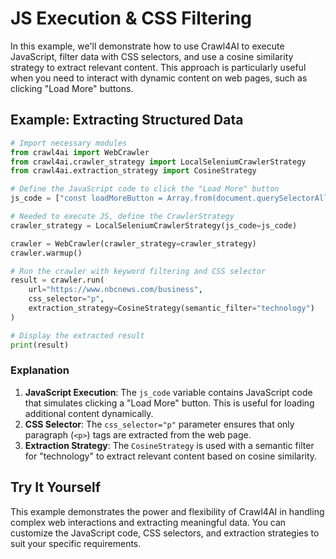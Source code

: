 # JS Execution & CSS Filtering

In this example, we'll demonstrate how to use Crawl4AI to execute JavaScript, filter data with CSS selectors, and use a cosine similarity strategy to extract relevant content. This approach is particularly useful when you need to interact with dynamic content on web pages, such as clicking "Load More" buttons.

## Example: Extracting Structured Data

```python
# Import necessary modules
from crawl4ai import WebCrawler
from crawl4ai.crawler_strategy import LocalSeleniumCrawlerStrategy
from crawl4ai.extraction_strategy import CosineStrategy

# Define the JavaScript code to click the "Load More" button
js_code = ["const loadMoreButton = Array.from(document.querySelectorAll('button')).find(button => button.textContent.includes('Load More')); loadMoreButton && loadMoreButton.click();"]

# Needed to execute JS, define the CrawlerStrategy
crawler_strategy = LocalSeleniumCrawlerStrategy(js_code=js_code)

crawler = WebCrawler(crawler_strategy=crawler_strategy)
crawler.warmup()

# Run the crawler with keyword filtering and CSS selector
result = crawler.run(
    url="https://www.nbcnews.com/business",
    css_selector="p",
    extraction_strategy=CosineStrategy(semantic_filter="technology")
)

# Display the extracted result
print(result)
```

### Explanation

1. **JavaScript Execution**: The `js_code` variable contains JavaScript code that simulates clicking a "Load More" button. This is useful for loading additional content dynamically.
2. **CSS Selector**: The `css_selector="p"` parameter ensures that only paragraph (`<p>`) tags are extracted from the web page.
3. **Extraction Strategy**: The `CosineStrategy` is used with a semantic filter for "technology" to extract relevant content based on cosine similarity.

## Try It Yourself

This example demonstrates the power and flexibility of Crawl4AI in handling complex web interactions and extracting meaningful data. You can customize the JavaScript code, CSS selectors, and extraction strategies to suit your specific requirements.
